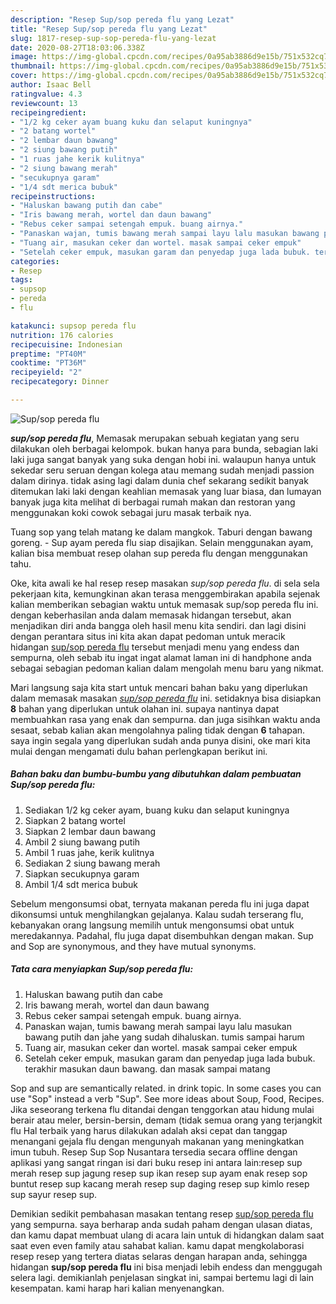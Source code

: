 ```yaml
---
description: "Resep Sup/sop pereda flu yang Lezat"
title: "Resep Sup/sop pereda flu yang Lezat"
slug: 1817-resep-sup-sop-pereda-flu-yang-lezat
date: 2020-08-27T18:03:06.338Z
image: https://img-global.cpcdn.com/recipes/0a95ab3886d9e15b/751x532cq70/supsop-pereda-flu-foto-resep-utama.jpg
thumbnail: https://img-global.cpcdn.com/recipes/0a95ab3886d9e15b/751x532cq70/supsop-pereda-flu-foto-resep-utama.jpg
cover: https://img-global.cpcdn.com/recipes/0a95ab3886d9e15b/751x532cq70/supsop-pereda-flu-foto-resep-utama.jpg
author: Isaac Bell
ratingvalue: 4.3
reviewcount: 13
recipeingredient:
- "1/2 kg ceker ayam buang kuku dan selaput kuningnya"
- "2 batang wortel"
- "2 lembar daun bawang"
- "2 siung bawang putih"
- "1 ruas jahe kerik kulitnya"
- "2 siung bawang merah"
- "secukupnya garam"
- "1/4 sdt merica bubuk"
recipeinstructions:
- "Haluskan bawang putih dan cabe"
- "Iris bawang merah, wortel dan daun bawang"
- "Rebus ceker sampai setengah empuk. buang airnya."
- "Panaskan wajan, tumis bawang merah sampai layu lalu masukan bawang putih dan jahe yang sudah dihaluskan. tumis sampai harum"
- "Tuang air, masukan ceker dan wortel. masak sampai ceker empuk"
- "Setelah ceker empuk, masukan garam dan penyedap juga lada bubuk. terakhir masukan daun bawang. dan masak sampai matang"
categories:
- Resep
tags:
- supsop
- pereda
- flu

katakunci: supsop pereda flu 
nutrition: 176 calories
recipecuisine: Indonesian
preptime: "PT40M"
cooktime: "PT36M"
recipeyield: "2"
recipecategory: Dinner

---
```



![Sup/sop pereda flu](https://img-global.cpcdn.com/recipes/0a95ab3886d9e15b/751x532cq70/supsop-pereda-flu-foto-resep-utama.jpg)

<b><i>sup/sop pereda flu</i></b>, Memasak merupakan sebuah kegiatan yang seru dilakukan oleh berbagai kelompok. bukan hanya para bunda, sebagian laki laki juga sangat banyak yang suka dengan hobi ini. walaupun hanya untuk sekedar seru seruan dengan kolega atau memang sudah menjadi passion dalam dirinya. tidak asing lagi dalam dunia chef sekarang sedikit banyak ditemukan laki laki dengan keahlian memasak yang luar biasa, dan lumayan banyak juga kita melihat di berbagai rumah makan dan restoran yang menggunakan koki cowok sebagai juru masak terbaik nya.

Tuang sop yang telah matang ke dalam mangkok. Taburi dengan bawang goreng. - Sup ayam pereda flu siap disajikan. Selain menggunakan ayam, kalian bisa membuat resep olahan sup pereda flu dengan menggunakan tahu.

Oke, kita awali ke hal resep resep masakan <i>sup/sop pereda flu</i>. di sela sela pekerjaan kita, kemungkinan akan terasa menggembirakan apabila sejenak kalian memberikan sebagian waktu untuk memasak sup/sop pereda flu ini. dengan keberhasilan anda dalam memasak hidangan tersebut, akan menjadikan diri anda bangga oleh hasil menu kita sendiri. dan lagi disini dengan perantara situs ini kita akan dapat pedoman untuk meracik hidangan <u>sup/sop pereda flu</u> tersebut menjadi menu yang endess dan sempurna, oleh sebab itu ingat ingat alamat laman ini di handphone anda sebagai sebagian pedoman kalian dalam mengolah menu baru yang nikmat.


Mari langsung saja kita start untuk mencari bahan baku yang diperlukan dalam memasak masakan <u><i>sup/sop pereda flu</i></u> ini. setidaknya bisa disiapkan <b>8</b> bahan yang diperlukan untuk olahan ini. supaya nantinya dapat membuahkan rasa yang enak dan sempurna. dan juga sisihkan waktu anda sesaat, sebab kalian akan mengolahnya paling tidak dengan <b>6</b> tahapan. saya ingin segala yang diperlukan sudah anda punya disini, oke mari kita mulai dengan mengamati dulu bahan perlengkapan berikut ini.

<!--inarticleads1-->

##### Bahan baku dan bumbu-bumbu yang dibutuhkan dalam pembuatan Sup/sop pereda flu:

1. Sediakan 1/2 kg ceker ayam, buang kuku dan selaput kuningnya
1. Siapkan 2 batang wortel
1. Siapkan 2 lembar daun bawang
1. Ambil 2 siung bawang putih
1. Ambil 1 ruas jahe, kerik kulitnya
1. Sediakan 2 siung bawang merah
1. Siapkan secukupnya garam
1. Ambil 1/4 sdt merica bubuk


Sebelum mengonsumsi obat, ternyata makanan pereda flu ini juga dapat dikonsumsi untuk menghilangkan gejalanya. Kalau sudah terserang flu, kebanyakan orang langsung memilih untuk mengonsumsi obat untuk meredakannya. Padahal, flu juga dapat disembuhkan dengan makan. Sup and Sop are synonymous, and they have mutual synonyms. 

<!--inarticleads2-->

##### Tata cara menyiapkan Sup/sop pereda flu:

1. Haluskan bawang putih dan cabe
1. Iris bawang merah, wortel dan daun bawang
1. Rebus ceker sampai setengah empuk. buang airnya.
1. Panaskan wajan, tumis bawang merah sampai layu lalu masukan bawang putih dan jahe yang sudah dihaluskan. tumis sampai harum
1. Tuang air, masukan ceker dan wortel. masak sampai ceker empuk
1. Setelah ceker empuk, masukan garam dan penyedap juga lada bubuk. terakhir masukan daun bawang. dan masak sampai matang


Sop and sup are semantically related. in drink topic. In some cases you can use &#34;Sop&#34; instead a verb &#34;Sup&#34;. See more ideas about Soup, Food, Recipes. Jika seseorang terkena flu ditandai dengan tenggorkan atau hidung mulai berair atau meler, bersin-bersin, demam (tidak semua orang yang terjangkit flu Hal terbaik yang harus dilakukan adalah aksi cepat dan tanggap menangani gejala flu dengan mengunyah makanan yang meningkatkan imun tubuh. Resep Sup Sop Nusantara tersedia secara offline dengan aplikasi yang sangat ringan isi dari buku resep ini antara lain:resep sup merah resep sup jagung resep sup ikan resep sup ayam enak resep sop buntut resep sup kacang merah resep sup daging resep sup kimlo resep sup sayur resep sup. 

Demikian sedikit pembahasan masakan tentang resep <u>sup/sop pereda flu</u> yang sempurna. saya berharap anda sudah paham dengan ulasan diatas, dan kamu dapat membuat ulang di acara lain untuk di hidangkan dalam saat saat even even family atau sahabat kalian. kamu dapat mengkolaborasi resep resep yang tertera diatas selaras dengan harapan anda, sehingga hidangan <b>sup/sop pereda flu</b> ini bisa menjadi lebih endess dan menggugah selera lagi. demikianlah penjelasan singkat ini, sampai bertemu lagi di lain kesempatan. kami harap hari kalian menyenangkan.
